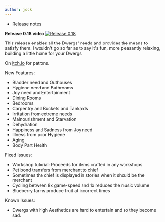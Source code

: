 ```yaml
---
author: jock
---
```

* Release notes

**Release 0.18 video**
[![Release 0.18](http://img.youtube.com/vi/uauex_oLIRY/0.jpg)](https://youtu.be/uauex_oLIRY)

This release enables all the Dwergs' needs and provides the means to satisfy them. I wouldn't go so far as to say it's fun, more pleasantly relaxing, building a little home for your Dwergs.

On [itch.io](https://haikuinteractive.itch.io/dwerg-saga/patreon-access) for patrons.

New Features:

-   Bladder need and Outhouses
-   Hygiene need and Bathrooms
-   Joy need and Entertainment
-   Dining Rooms
-   Bedrooms
-   Carpentry and Buckets and Tankards
-   Irritation from extreme needs
-   Malnourishment and Starvation
-   Dehydration
-   Happiness and Sadness from Joy need
-   Illness from poor Hygiene
-   Aging
-   Body Part Health

Fixed Issues:

-   Workshop tutorial: Proceeds for items crafted in any workshops
-   Pet bond transfers from merchant to chief
-   Sometimes the chief is displayed in stories when it should be the merchant
-   Cycling between 8x game-speed and 1x reduces the music volume
-   Blueberry farms produce fruit at incorrect times

Known Issues:

-   Dwergs with high Aesthetics are hard to entertain and so they become sad.
